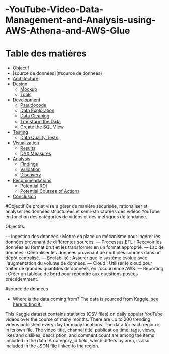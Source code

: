 # -YouTube-Video-Data-Management-and-Analysis-using-AWS-Athena-and-AWS-Glue

# Table des matières

- [Objectif](#Objectif)
- [source de données](#source de donneés)
- [Architecture](#architecture)
- [Design](#design)
  - [Mockup](#mockup)
  - [Tools](#tools)
- [Development](#development)
  - [Pseudocode](#pseudocode)
  - [Data Exploration](#data-exploration)
  - [Data Cleaning](#data-cleaning)
  - [Transform the Data](#transform-the-data)
  - [Create the SQL View](#create-the-sql-view)
- [Testing](#testing)
  - [Data Quality Tests](#data-quality-tests)
- [Visualization](#visualization)
  - [Results](#results)
  - [DAX Measures](#dax-measures)
- [Analysis](#analysis)
  - [Findings](#findings)
  - [Validation](#validation)
  - [Discovery](#discovery)
- [Recommendations](#recommendations)
  - [Potential ROI](#potential-roi)
  - [Potential Courses of Actions](#potential-courses-of-actions)
- [Conclusion](#conclusion)

#Objectif
Ce projet vise à gérer de manière sécurisée, rationaliser et analyser les données structurées et semi-structurées des vidéos YouTube en fonction des catégories de vidéos et des métriques de tendance.


Objectifs:

 — Ingestion des données : Mettre en place un mécanisme pour ingérer les données provenant de différentes sources.
 — Processus ETL :   Recevoir les données au format brut et les transformer en un format approprié.
 — Lac de données : Centraliser les données provenant de multiples sources dans un dépôt centralisé.
 — Scalabilité : Assurer que le système évolue avec l'augmentation du volume de données.
 — Cloud : Utiliser le cloud pour traiter de grandes quantités de données, en l'occurrence AWS.
 — Reporting : Créer un tableau de bord pour répondre aux questions posées précédemment.


 #source de données

 - Where is the data coming from? 
The data is sourced from Kaggle, [see here to find it.](https://www.kaggle.com/datasets/datasnaek/youtube-new)

 This Kaggle dataset contains statistics (CSV files) on daily popular YouTube videos over the course of many months. There are up to 200 trending videos published every day for many locations. The data for each region is in its own file. The video title, channel title, publication time, tags, views, likes and dislikes, description, and comment count are among the items included in the data. A category_id field, which differs by area, is also included in the JSON file linked to the region.
